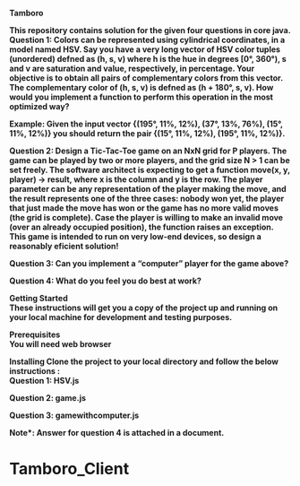 <b> Tamboro <b> <br/>

This repository contains solution for the given four questions in core java.
Question 1: Colors can be represented using cylindrical coordinates, in a model named HSV. Say you have a very long vector of HSV color tuples (unordered) defned as (h, s, v) where h is the hue in degrees [0°, 360°), s and v are saturation and value, respectively, in percentage. Your objective is to obtain all pairs of complementary colors from this vector. The complementary color of (h, s, v) is defned as (h + 180°, s, v). How would you implement a function to perform this operation in the most optimized way?

Example: Given the input vector {(195°, 11%, 12%), (37°, 13%, 76%), (15°, 11%, 12%)} you should return the pair {(15°, 11%, 12%), (195°, 11%, 12%)}.

Question 2: Design a Tic-Tac-Toe game on an NxN grid for P players. The game can be played by two or more players, and the grid size N > 1 can be set freely. The software architect is expecting to get a function move(x, y, player) → result, where x is the column and y is the row. The player parameter can be any representation of the player making the move, and the result represents one of the three cases: nobody won yet, the player that just made the move has won or the game has no more valid moves (the grid is complete). Case the player is willing to make an invalid move (over an already occupied position), the function raises an exception. This game is intended to run on very low-end devices, so design a reasonably eficient solution!

Question 3: Can you implement a “computer” player for the game above?

Question 4: What do you feel you do best at work?

<b>Getting Started</b> <br/>
These instructions will get you a copy of the project up and running on your local machine for development and testing purposes.

<b>Prerequisites <b><br/>
You will need web browser 

Installing
Clone the project to your local directory and follow the below instructions :  
Question 1: HSV.js

Question 2: game.js

Question 3: gamewithcomputer.js

Note*: Answer for question 4 is attached in a document.


# Tamboro_Client
